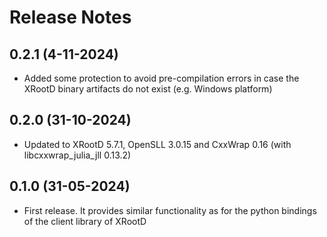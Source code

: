 
# Release Notes

## 0.2.1 (4-11-2024)
- Added some protection to avoid pre-compilation errors in case the XRootD binary artifacts do not exist (e.g. Windows platform)

## 0.2.0 (31-10-2024)
- Updated to XRootD 5.7.1, OpenSLL 3.0.15 and CxxWrap 0.16 (with libcxxwrap_julia_jll 0.13.2)

## 0.1.0 (31-05-2024)
- First release. It provides similar functionality as for the python bindings of the client library of XRootD
